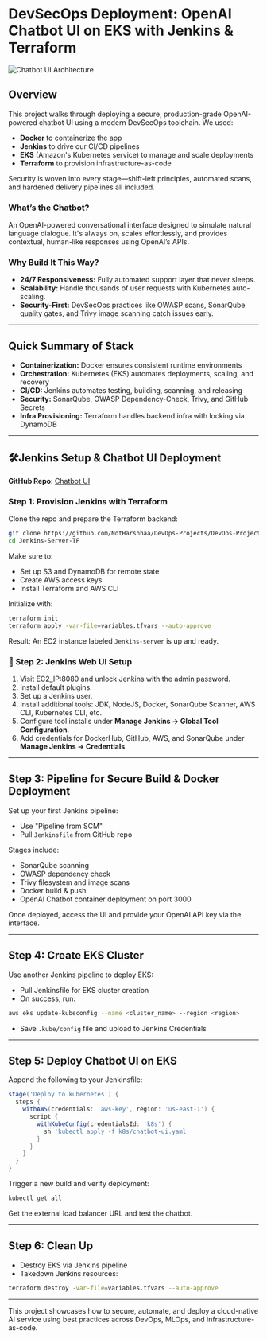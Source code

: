 # DevSecOps Deployment: OpenAI Chatbot UI on EKS with Jenkins & Terraform

![Chatbot UI Architecture](https://imgur.com/MdxoqmL.png)

## Overview

This project walks through deploying a secure, production-grade OpenAI-powered chatbot UI using a modern DevSecOps toolchain. We used:

* **Docker** to containerize the app
* **Jenkins** to drive our CI/CD pipelines
* **EKS** (Amazon's Kubernetes service) to manage and scale deployments
* **Terraform** to provision infrastructure-as-code

Security is woven into every stage—shift-left principles, automated scans, and hardened delivery pipelines all included.

### What’s the Chatbot?

An OpenAI-powered conversational interface designed to simulate natural language dialogue. It's always on, scales effortlessly, and provides contextual, human-like responses using OpenAI’s APIs.

### Why Build It This Way?

* **24/7 Responsiveness:** Fully automated support layer that never sleeps.
* **Scalability:** Handle thousands of user requests with Kubernetes auto-scaling.
* **Security-First:** DevSecOps practices like OWASP scans, SonarQube quality gates, and Trivy image scanning catch issues early.

---

## Quick Summary of Stack

* **Containerization:** Docker ensures consistent runtime environments
* **Orchestration:** Kubernetes (EKS) automates deployments, scaling, and recovery
* **CI/CD:** Jenkins automates testing, building, scanning, and releasing
* **Security:** SonarQube, OWASP Dependency-Check, Trivy, and GitHub Secrets
* **Infra Provisioning:** Terraform handles backend infra with locking via DynamoDB

---

## 🛠Jenkins Setup & Chatbot UI Deployment

**GitHub Repo**: [Chatbot UI](https://github.com/KenB773/ChatbotUIJenkins/)

### Step 1: Provision Jenkins with Terraform

Clone the repo and prepare the Terraform backend:

```bash
git clone https://github.com/NotHarshhaa/DevOps-Projects/DevOps-Project-28/Chatbot-UI
cd Jenkins-Server-TF
```

Make sure to:

* Set up S3 and DynamoDB for remote state
* Create AWS access keys
* Install Terraform and AWS CLI

Initialize with:

```bash
terraform init
terraform apply -var-file=variables.tfvars --auto-approve
```

Result: An EC2 instance labeled `Jenkins-server` is up and ready.

### 🔧 Step 2: Jenkins Web UI Setup

1. Visit EC2\_IP:8080 and unlock Jenkins with the admin password.
2. Install default plugins.
3. Set up a Jenkins user.
4. Install additional tools: JDK, NodeJS, Docker, SonarQube Scanner, AWS CLI, Kubernetes CLI, etc.
5. Configure tool installs under **Manage Jenkins → Global Tool Configuration**.
6. Add credentials for DockerHub, GitHub, AWS, and SonarQube under **Manage Jenkins → Credentials**.

---

## Step 3: Pipeline for Secure Build & Docker Deployment

Set up your first Jenkins pipeline:

* Use "Pipeline from SCM"
* Pull `Jenkinsfile` from GitHub repo

Stages include:

* SonarQube scanning
* OWASP dependency check
* Trivy filesystem and image scans
* Docker build & push
* OpenAI Chatbot container deployment on port 3000

Once deployed, access the UI and provide your OpenAI API key via the interface.

---

## Step 4: Create EKS Cluster

Use another Jenkins pipeline to deploy EKS:

* Pull Jenkinsfile for EKS cluster creation
* On success, run:

```bash
aws eks update-kubeconfig --name <cluster_name> --region <region>
```

* Save `.kube/config` file and upload to Jenkins Credentials

---

## Step 5: Deploy Chatbot UI on EKS

Append the following to your Jenkinsfile:

```groovy
stage('Deploy to kubernetes') {
  steps {
    withAWS(credentials: 'aws-key', region: 'us-east-1') {
      script {
        withKubeConfig(credentialsId: 'k8s') {
          sh 'kubectl apply -f k8s/chatbot-ui.yaml'
        }
      }
    }
  }
}
```

Trigger a new build and verify deployment:

```bash
kubectl get all
```

Get the external load balancer URL and test the chatbot.

---

## Step 6: Clean Up

* Destroy EKS via Jenkins pipeline
* Takedown Jenkins resources:

```bash
terraform destroy -var-file=variables.tfvars --auto-approve
```

---

This project showcases how to secure, automate, and deploy a cloud-native AI service using best practices across DevOps, MLOps, and infrastructure-as-code.

